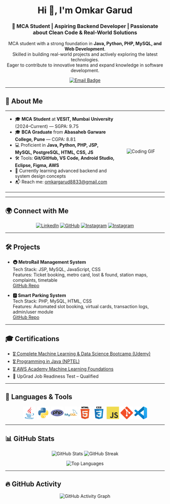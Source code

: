 #
<h1 align="center">Hi 👋, I'm Omkar Garud</h1>
<h3 align="center">🚀 MCA Student | Aspiring Backend Developer | Passionate about Clean Code & Real-World Solutions</h3>

<p align="center">
  MCA student with a strong foundation in <b>Java, Python, PHP, MySQL, and Web Development</b>.<br>
  Skilled in building real-world projects and actively exploring the latest technologies.<br>
  Eager to contribute to innovative teams and expand knowledge in software development.
</p>

<p align="center">
  <a href="mailto:omkargarud8833@gmail.com" target="_blank">
    <img src="https://img.shields.io/badge/Contact-Me-EA4335?style=for-the-badge&logo=gmail&logoColor=white" alt="Email Badge"/>
  </a>
</p>

---

## 📌 About Me

<table>
  <tr>
    <td width="70%">
      <ul>
        <li>🎓 <b>MCA Student</b> at <b>VESIT, Mumbai University</b> (2024–Current) — SGPA: 9.75</li>
        <li>🎓 <b>BCA Graduate</b> from <b>Abasaheb Garware College, Pune</b> — CGPA: 8.81</li>
        <li>💻 Proficient in <b>Java, Python, PHP, JSP, MySQL, PostgreSQL, HTML, CSS, JS</b></li>
        <li>🛠️ Tools: <b>Git/GitHub, VS Code, Android Studio, Eclipse, Figma, AWS</b></li>
        <li>🌱 Currently learning advanced backend and system design concepts</li>
        <li>📬 Reach me: <a href="mailto:omkargarud8833@gmail.com">omkargarud8833@gmail.com</a></li>
      </ul>
    </td>
    <td width="30%" align="center">
      <img src="https://media.giphy.com/media/qgQUggAC3Pfv687qPC/giphy.gif" alt="Coding GIF" width="100%"/>
    </td>
  </tr>
</table>

---

## 🌍 Connect with Me

<p align="center">
  <a href="https://www.linkedin.com/in/omkargarud1908/" target="blank"><img src="https://raw.githubusercontent.com/rahuldkjain/github-profile-readme-generator/master/src/images/icons/Social/linked-in-alt.svg" alt="LinkedIn" height="30" width="40" /></a>
  <a href="https://github.com/omkargarud1908" target="blank"><img src="https://raw.githubusercontent.com/rahuldkjain/github-profile-readme-generator/master/src/images/icons/Social/github.svg" alt="GitHub" height="30" width="40" /></a>
   <a href="https://www.instagram.com/plz_.ignore/" target="blank"><img src="https://raw.githubusercontent.com/rahuldkjain/github-profile-readme-generator/master/src/images/icons/Social/instagram.svg" alt="Instagram" height="30" width="40" /></a>
  <a href="[https://www.instagram.com/plz_.ignore/](https://huggingface.co/omkargarud)" target="blank"><img src="[https://raw.githubusercontent.com/rahuldkjain/github-profile-readme-generator/master/src/images/icons/Social/instagram.svg](https://miro.medium.com/v2/resize:fit:1400/1*QKJivQ0XWksRgSq0_rMRAg.png)" alt="Instagram" height="30" width="40" /></a>
</p>

---

## 🛠️ Projects

- **🚇 MetroRail Management System**  
  Tech Stack: JSP, MySQL, JavaScript, CSS  
  Features: Ticket booking, metro card, lost & found, station maps, complaints, timetable  
  [GitHub Repo](https://github.com/omkargarud1908/MetroIndicator)

- **🅿️ Smart Parking System**  
  Tech Stack: PHP, MySQL, HTML, CSS  
  Features: Automated slot booking, virtual cards, transaction logs, admin/user module  
  [GitHub Repo](https://github.com/omkargarud1908/Smart-Parking-System)

---

## 🎓 Certifications

- [🎖️ Complete Machine Learning & Data Science Bootcamp (Udemy)](https://www.udemy.com/certificate/UC-cbc5cf97-91e8-4eb0-8019-fd0f24ed7583/)
- [🎖️ Programming in Java (NPTEL)](https://drive.google.com/file/d/1FwXFlLhA70mo2_APVQoo0wvXCbvL-Ufc/view?usp=sharing)
- [🎖️ AWS Academy Machine Learning Foundations](https://www.credly.com/badges/a90b7236-7c50-4214-9506-24b8189197b5/linked_in_profile)
- 🎯 UpGrad Job Readiness Test – Qualified

---

## 🚀 Languages & Tools

<p align="center">
  <img src="https://raw.githubusercontent.com/devicons/devicon/master/icons/java/java-original.svg" alt="Java" width="40" height="40"/>
  <img src="https://raw.githubusercontent.com/devicons/devicon/master/icons/python/python-original.svg" alt="Python" width="40" height="40"/>
  <img src="https://raw.githubusercontent.com/devicons/devicon/master/icons/php/php-original.svg" alt="PHP" width="40" height="40"/>
  <img src="https://raw.githubusercontent.com/devicons/devicon/master/icons/mysql/mysql-original-wordmark.svg" alt="MySQL" width="40" height="40"/>
  <img src="https://raw.githubusercontent.com/devicons/devicon/master/icons/html5/html5-original-wordmark.svg" alt="HTML5" width="40" height="40"/>
  <img src="https://raw.githubusercontent.com/devicons/devicon/master/icons/css3/css3-original-wordmark.svg" alt="CSS3" width="40" height="40"/>
  <img src="https://raw.githubusercontent.com/devicons/devicon/master/icons/javascript/javascript-original.svg" alt="JavaScript" width="40" height="40"/>
  <img src="https://raw.githubusercontent.com/devicons/devicon/master/icons/git/git-original.svg" alt="Git" width="40" height="40"/>
  <img src="https://raw.githubusercontent.com/devicons/devicon/master/icons/vscode/vscode-original.svg" alt="VS Code" width="40" height="40"/>
</p>

---

## 📊 GitHub Stats

<p align="center">
  <img src="https://github-readme-stats.vercel.app/api?username=omkargarud1908&show_icons=true&theme=react" alt="GitHub Stats" />
  <img src="https://github-readme-streak-stats.herokuapp.com/?user=omkargarud1908&theme=react" alt="GitHub Streak" />
</p>

<p align="center">
  <img src="https://github-readme-stats.vercel.app/api/top-langs?username=omkargarud1908&show_icons=true&layout=compact&theme=react" alt="Top Languages" />
</p>

---

## 🔥 GitHub Activity

<p align="center">
  <img src="https://github-readme-activity-graph.vercel.app/graph?username=omkargarud1908&theme=react-dark" alt="GitHub Activity Graph" />
</p>
